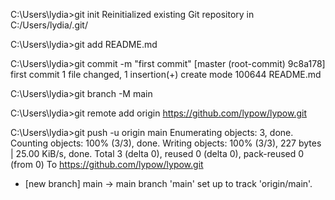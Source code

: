 C:\Users\lydia>git init
Reinitialized existing Git repository in C:/Users/lydia/.git/

C:\Users\lydia>git add README.md

C:\Users\lydia>git commit -m "first commit"
[master (root-commit) 9c8a178] first commit
 1 file changed, 1 insertion(+)
 create mode 100644 README.md

C:\Users\lydia>git branch -M main

C:\Users\lydia>git remote add origin https://github.com/lypow/lypow.git

C:\Users\lydia>git push -u origin main
Enumerating objects: 3, done.
Counting objects: 100% (3/3), done.
Writing objects: 100% (3/3), 227 bytes | 25.00 KiB/s, done.
Total 3 (delta 0), reused 0 (delta 0), pack-reused 0 (from 0)
To https://github.com/lypow/lypow.git
 * [new branch]      main -> main
branch 'main' set up to track 'origin/main'.
